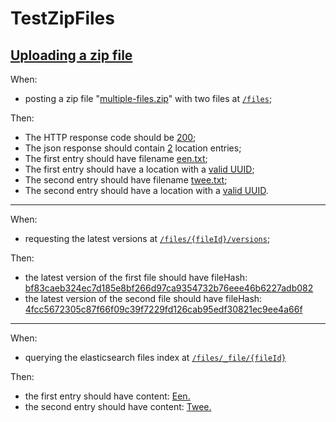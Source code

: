 # TestZipFiles

## [Uploading a zip file](- 'upload')

When:
 
 - posting a zip file "[multiple-files.zip](- "#text")" with two files at [`/files`](- "#fileEndpoint");
   [ ](- "#file=uploadZip(#text)")

Then:

 - The HTTP response code should be [200](- "?=#file.status");
 - The json response should contain [2](- "?=#file.locationCount") location entries;
 - The first entry should have filename [een.txt](- "?=#file.filename1");
 - The first entry should have a location with a [valid UUID](- "?=#file.fileIdIsUUID1");
 - The second entry should have filename [twee.txt](- "?=#file.filename2");
 - The second entry should have a location with a [valid UUID](- "?=#file.fileIdIsUUID2").

---

When:

 - requesting the latest versions at [`/files/{fileId}/versions`](- "#fileEndpoint"); 
   [ ](- "#versions=requestLatestVersions(#file.fileId1, #file.fileId2)")

Then:

 - the latest version of the first file should have fileHash: [bf83caeb324ec7d185e8bf266d97ca9354732b76eee46b6227adb082](- "?=#versions.fileHash1") 
 - the latest version of the second file should have fileHash: [4fcc5672305c87f66f09c39f7229fd126cab95edf30821ec9ee4a66f](- "?=#versions.fileHash2") 

---

When:

 - querying the elasticsearch files index at [`/files/_file/{fileId}`](- "#fileIndexEndpoint")
   [ ](- "#esFiles=requestFilesFromEs(#file.fileId1, #file.fileId2)")
   
Then:

 - the first entry should have content: [Een.](- "?=#esFiles.getIndexedFile1") 
 - the second entry should have content: [Twee.](- "?=#esFiles.getIndexedFile2") 
 
 
